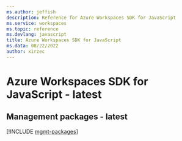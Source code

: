 ```yaml
---
ms.author: jeffish
description: Reference for Azure Workspaces SDK for JavaScript
ms.service: workspaces
ms.topic: reference
ms.devlang: javascript
title: Azure Workspaces SDK for JavaScript
ms.data: 08/22/2022
author: xirzec
---
```

# Azure Workspaces SDK for JavaScript - latest

## Management packages - latest
[!INCLUDE [mgmt-packages](workspaces-mgmt-index.md)]